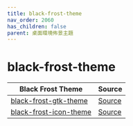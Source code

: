 ```yaml
---
title: black-frost-theme
nav_order: 2060
has_children: false
parent: 桌面環境佈景主題
---
```



# black-frost-theme

| Black Frost Theme | Source |
| --- | --- |
| [black-frost-gtk-theme](https://samwhelp.github.io/note-about-theme/read/desktop-theme/gtk-theme/black-frost-gtk-theme.html) | [Source](https://github.com/rtlewis1/GTK/tree/Nord-Black-Frost) |
| [black-frost-icon-theme](https://samwhelp.github.io/note-about-theme/read/desktop-theme/icon-theme/black-frost-icon-theme.html) | [Source](https://github.com/rtlewis88/rtl88-Themes/tree/Nord-Black-Frost) |
